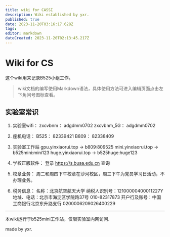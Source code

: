```yaml
---
title: wiki for CASSI
description: Wiki established by yxr.
published: true
date: 2023-11-20T03:16:17.628Z
tags: 
editor: markdown
dateCreated: 2023-11-20T02:13:45.217Z
---
```


# Wiki for CS
这个wiki用来记录B525小组工作。

> wiki文档的编写使用Markdown语法，具体使用方法可进入编辑页面点击左下角问号图标查看。

## 实验室常识
1. 实验室wifi：
zxcvbnm： adgdmm0702
zxcvbnm_5G： adgdmm0702

2. 座机电话：
B525： 82339421
B809： 82338409

3. 实验室工作站
gpu.yinxiaorui.top -> b809:809525
mini.yinxiaorui.top -> b525mini:mini123
huge.yinxiaorui.top -> b525huge:huge123

3. 学校正版软件：
登录 https://s.buaa.edu.cn 查询

4. 校章业务：
周二和周四下午校章在沙河校区，周三下午为党员学习日活动，不办理业务。

5. 税务信息：
名称：北京航空航天大学
纳税人识别号：12100000400011227Y
地址、电话：北京市海淀区学院路37号 010-82317873
开户行及账号：中国工商银行北京东升路支行 0200006209026400229

---
本wiki运行于b525mini工作站，仅限实验室内网访问.

made by yxr.